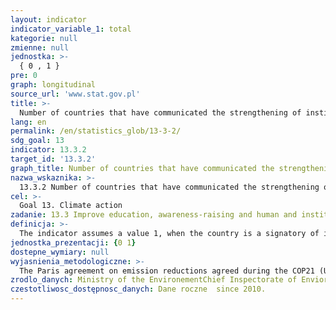 ```yaml
---
layout: indicator
indicator_variable_1: total
kategorie: null
zmienne: null
jednostka: >-
  { 0 , 1 }
pre: 0
graph: longitudinal
source_url: 'www.stat.gov.pl'
title: >-
  Number of countries that have communicated the strengthening of institutional, systemic and individual capacity building to implement adaptation, mitigation and technology transfer, and development actions
lang: en
permalink: /en/statistics_glob/13-3-2/
sdg_goal: 13
indicator: 13.3.2
target_id: '13.3.2'
graph_title: Number of countries that have communicated the strengthening of institutional, systemic and individual capacity building to implement adaptation, mitigation and technology transfer, and development actions
nazwa_wskaznika: >-
  13.3.2 Number of countries that have communicated the strengthening of institutional, systemic and individual capacity building to implement adaptation, mitigation and technology transfer, and development actions
cel: >-
  Goal 13. Climate action
zadanie: 13.3 Improve education, awareness-raising and human and institutional capacity on climate change mitigation, adaptation, impact reduction and early warning
definicja: >-
  The indicator assumes a value 1, when the country is a signatory of international multilateral environmental agreements on mitigation of climate change and adapt to its effects.
jednostka_prezentacji: {0 1}
dostepne_wymiary: null
wyjasnienia_metodologiczne: >-
  The Paris agreement on emission reductions agreed during the COP21 (United Nations Framework Convention on Climate Change, 21st Conference of the Parties) in Paris, in December 2015 – EU countries have ratified on 5 October 2016, Poland ratified on 7 October 2016. The Paris agreement entered into force on 4 November 2016, after its ratification by at least 55 countries representing 55% of the world's emissions.Most countries, including the EU countries, in 2015, has submitted to the United Nations their own climate projects (INDC – Intended Nationally Determined Contributions) setting out the objectives of reduction and adaptation for years 2021-2025 or 2021-2030.
zrodlo_danych: Ministry of the EnvironementChief Inspectorate of Enviornmental Protection
czestotliwosc_dostępnosc_danych: Dane roczne  since 2010.
---
```


